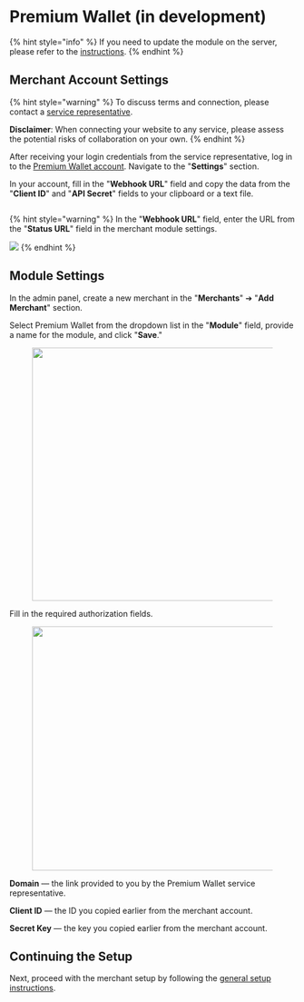 # Premium Wallet (in development)

{% hint style="info" %}
If you need to update the module on the server, please refer to the [instructions](https://premium.gitbook.io/rukovodstvo-polzovatelya/osnovnye-nastroiki/faq/kak-obnovit-faily-na-servere#moduli-merchantov).
{% endhint %}

## Merchant Account Settings

{% hint style="warning" %}
To discuss terms and connection, please contact a [service representative](https://t.me/ipichipich).

**Disclaimer**: When connecting your website to any service, please assess the potential risks of collaboration on your own.
{% endhint %}

After receiving your login credentials from the service representative, log in to the [Premium Wallet account](https://pw-api.elastoo.com/login). Navigate to the "**Settings**" section.

In your account, fill in the "**Webhook URL**" field and copy the data from the "**Client ID**" and "**API Secret**" fields to your clipboard or a text file.

<figure><img src="../../../.gitbook/assets/image (2106)_eng.png" alt=""><figcaption></figcaption></figure>

{% hint style="warning" %}
In the "**Webhook URL**" field, enter the URL from the "**Status URL**" field in the merchant module settings.

![](<../../../.gitbook/assets/image (2105)_eng.png>)
{% endhint %}

## Module Settings

In the admin panel, create a new merchant in the "**Merchants**" ➔ "**Add Merchant**" section.

Select Premium Wallet from the dropdown list in the "**Module**" field, provide a name for the module, and click "**Save**."

<figure><img src="../../../.gitbook/assets/image (2104)_eng.png" alt="" width="446"><figcaption></figcaption></figure>

Fill in the required authorization fields.

<figure><img src="../../../.gitbook/assets/image (2103)_eng.png" alt="" width="430"><figcaption></figcaption></figure>

**Domain** — the link provided to you by the Premium Wallet service representative.

**Client ID** — the ID you copied earlier from the merchant account.

**Secret Key** — the key you copied earlier from the merchant account.

## Continuing the Setup

Next, proceed with the merchant setup by following the [general setup instructions](https://premium.gitbook.io/rukovodstvo-polzovatelya/osnovnye-nastroiki/merchanty-i-avtovyplaty/merchanty/obshie-nastroiki-merchantov).